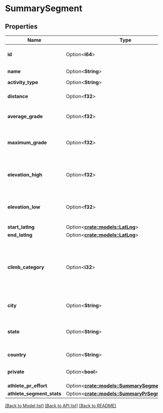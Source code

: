 # SummarySegment

## Properties

Name | Type | Description | Notes
------------ | ------------- | ------------- | -------------
**id** | Option<**i64**> | The unique identifier of this segment | [optional]
**name** | Option<**String**> | The name of this segment | [optional]
**activity_type** | Option<**String**> |  | [optional]
**distance** | Option<**f32**> | The segment's distance, in meters | [optional]
**average_grade** | Option<**f32**> | The segment's average grade, in percents | [optional]
**maximum_grade** | Option<**f32**> | The segments's maximum grade, in percents | [optional]
**elevation_high** | Option<**f32**> | The segments's highest elevation, in meters | [optional]
**elevation_low** | Option<**f32**> | The segments's lowest elevation, in meters | [optional]
**start_latlng** | Option<[**crate::models::LatLng**](LatLng.md)> |  | [optional]
**end_latlng** | Option<[**crate::models::LatLng**](LatLng.md)> |  | [optional]
**climb_category** | Option<**i32**> | The category of the climb [0, 5]. Higher is harder ie. 5 is Hors catégorie, 0 is uncategorized in climb_category. | [optional]
**city** | Option<**String**> | The segments's city. | [optional]
**state** | Option<**String**> | The segments's state or geographical region. | [optional]
**country** | Option<**String**> | The segment's country. | [optional]
**private** | Option<**bool**> | Whether this segment is private. | [optional]
**athlete_pr_effort** | Option<[**crate::models::SummarySegmentEffort**](SummarySegmentEffort.md)> |  | [optional]
**athlete_segment_stats** | Option<[**crate::models::SummaryPrSegmentEffort**](SummaryPRSegmentEffort.md)> |  | [optional]

[[Back to Model list]](../README.md#documentation-for-models) [[Back to API list]](../README.md#documentation-for-api-endpoints) [[Back to README]](../README.md)


